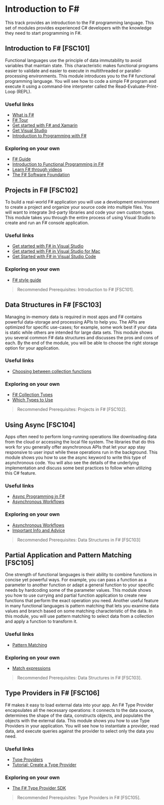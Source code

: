 # Introduction to F#

This track provides an introduction to the F# programming language. This set of modules provides experienced C# developers with the knowledge they need to start programming in F#.

## Introduction to F# [FSC101]

Functional languages use the principle of data immutability to avoid variables that maintain state. This characteristic makes functional programs easier to validate and easier to execute in multithreaded or parallel-processing environments. This module introduces you to the F# functional programming language. You will see how to code a simple F# program and execute it using a command-line interpreter called the Read-Evaluate-Print-Loop (REPL). 

### Useful links

- [What is F#](https://docs.microsoft.com/en-us/dotnet/fsharp/what-is-fsharp)
- [F# Tour](https://docs.microsoft.com/en-us/dotnet/fsharp/tour)
- [Get started with F# and Xamarin](https://docs.microsoft.com/xamarin/cross-platform/platform/fsharp/)
-	[Get Visual Studio](https://visualstudio.microsoft.com/vs/) 
- [Introduction to Programming with F#](https://www.youtube.com/watch?v=Teak30_pXHk&list=PLEoMzSkcN8oNiJ67Hd7oRGgD1d4YBxYGC)

### Exploring on your own

- [F# Guide](https://docs.microsoft.com/en-us/dotnet/fsharp/)
- [Introduction to Functional Programming in F#](https://docs.microsoft.com/en-us/dotnet/fsharp/introduction-to-functional-programming/)
- [Learn F# through videos](https://docs.microsoft.com/en-us/dotnet/fsharp/#learn-f-through-videos)
- [The F# Software Foundation](https://fsharp.org/)

##  Projects in F# [FSC102]

To build a real-world F# application you will use a development environment to create a project and organize your source code into multiple files. You will want to integrate 3rd-party libraries and code your own custom types. This module takes you through the entire process of using Visual Studio to create and run an F# console application.

### Useful links

- [Get started with F# in Visual Studio](https://docs.microsoft.com/en-us/dotnet/fsharp/get-started/get-started-visual-studio)
- [Get started with F# in Visual Studio for Mac](https://docs.microsoft.com/en-us/dotnet/fsharp/get-started/get-started-with-visual-studio-for-mac)
- [Get Started with F# in Visual Studio Code](https://docs.microsoft.com/en-us/dotnet/fsharp/get-started/get-started-vscode)

### Exploring on your own

- [F# style guide](https://docs.microsoft.com/en-us/dotnet/fsharp/style-guide/)

> Recommended Prerequisites: Introduction to F# [FSC101].

## Data Structures in F# [FSC103]

Managing in-memory data is required in most apps and F# contains powerful data-storage and processing APIs to help you. The APIs are optimized for specific use-cases; for example, some work best if your data is static while others are intended for large data sets. This module shows you several common F# data structures and discusses the pros and cons of each. By the end of the module, you will be able to choose the right storage option for your application.

### Useful links

- [Choosing between collection functions](https://fsharpforfunandprofit.com/posts/list-module-functions/)

### Exploring on your own

- [F# Collection Types](https://docs.microsoft.com/en-us/dotnet/fsharp/language-reference/fsharp-collection-types)
- [Which Types to Use](https://docs.microsoft.com/en-us/dotnet/fsharp/tour#which-types-to-use)

> Recommended Prerequisites: Projects in F# [FSC102].

## Using Async [FSC104]

Apps often need to perform long-running operations like downloading data from the cloud or accessing the local file system. The libraries that do this work for you generally offer asynchronous APIs that let your app stay responsive to user input while these operations run in the background. This module shows you how to use the async keyword to write this type of asynchronous code. You will also see the details of the underlying implementation and discuss some best practices to follow when utilizing this C# feature.

### Useful links

- [Async Programming in F#](https://docs.microsoft.com/en-us/dotnet/fsharp/tutorials/asynchronous-and-concurrent-programming/async)
- [Asynchronous Workflows](https://docs.microsoft.com/en-us/dotnet/fsharp/language-reference/asynchronous-workflows)

### Exploring on your own

- [Asynchronous Workflows](https://docs.microsoft.com/en-us/dotnet/fsharp/language-reference/asynchronous-workflows)
- [Important Info and Advice](https://docs.microsoft.com/en-us/dotnet/fsharp/tutorials/asynchronous-and-concurrent-programming/async#important-info-and-advice)


> Recommended Prerequisites: Data Structures in F# [FSC103]

##  Partial Application and Pattern Matching [FSC105]

One strength of functional languages is their ability to combine functions in concise yet powerful ways. For example, you can pass a function as a parameter to another function or adapt a general function to your specific needs by hardcoding some of the parameter values. This module shows you how to use currying and partial function application to create new functions that perform the exact operation you need. Another useful feature in many functional languages is pattern matching that lets you examine data values and branch based on some matching characteristic of the data. In this module, you will use pattern matching to select data from a collection and apply a function to transform it.

### Useful links

- [Pattern Matching](https://docs.microsoft.com/en-us/dotnet/fsharp/language-reference/pattern-matching)


### Exploring on your own

- [Match expressions](https://docs.microsoft.com/en-us/dotnet/fsharp/language-reference/match-expressions)

> Recommended Prerequisites: Data Structures in F# [FSC103].

##  Type Providers in F# [FSC106]

F# makes it easy to load external data into your app. An F# Type Provider encapsulates all the necessary operations: it connects to the data source, determines the shape of the data, constructs objects, and populates the objects with the external data. This module shows you how to use Type Providers in your application. You will see how to instantiate a provider, read data, and execute queries against the provider to select only the data you need.

### Useful links

- [Type Providers](https://docs.microsoft.com/en-us/dotnet/fsharp/tutorials/type-providers/)
- [Tutorial: Create a Type Provider](https://docs.microsoft.com/en-us/dotnet/fsharp/tutorials/type-providers/creating-a-type-provider)

### Exploring on your own

- [The F# Type Provider SDK](https://github.com/fsprojects/FSharp.TypeProviders.SDK)

> Recommended Prerequisites: Type Providers in F# [FSC105].
